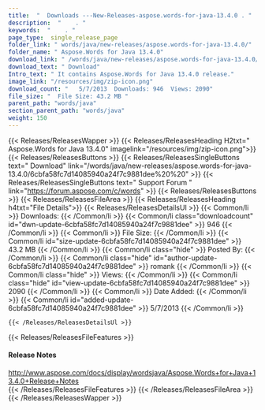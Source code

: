 ```yaml
---
title:  "  Downloads ---New-Releases-aspose.words-for-java-13.4.0 . " 
description:  "    . " 
keywords:  "    . " 
page_type:  single_release_page
folder_link: " words/java/new-releases/aspose.words-for-java-13.4.0/"
folder_name: " Aspose.Words for Java 13.4.0"
download_link: " /words/java/new-releases/aspose.words-for-java-13.4.0/6cbfa58fc7d14085940a24f7c9881dee"
download_text: " Download"
Intro_text: " It contains Aspose.Words for Java 13.4.0 release."
image_link: "/resources/img/zip-icon.png"
download_count: "   5/7/2013  Downloads: 946  Views: 2090"
file_size: "  File Size: 43.2 MB "
parent_path: "words/java"
section_parent_path: "words/java"
weight: 150 
---
```


{{< Releases/ReleasesWapper >}}
  {{< Releases/ReleasesHeading H2txt=" Aspose.Words for Java 13.4.0" imagelink="/resources/img/zip-icon.png">}}
  {{< Releases/ReleasesButtons >}}
    {{< Releases/ReleasesSingleButtons text=" Download" link="/words/java/new-releases/aspose.words-for-java-13.4.0/6cbfa58fc7d14085940a24f7c9881dee%20%20" >}}
    {{< Releases/ReleasesSingleButtons text=" Support Forum " link="https://forum.aspose.com/c/words" >}}
  {{< Releases/ReleasesButtons >}}
  {{< Releases/ReleasesFileArea >}}
    {{< Releases/ReleasesHeading h4txt="File Details">}}
    {{< Releases/ReleasesDetailsUl >}}
            {{< Common/li  >}} Downloads: {{< /Common/li >}} 
      {{< Common/li class="downloadcount" id="dwn-update-6cbfa58fc7d14085940a24f7c9881dee" >}} 946 {{< /Common/li >}} 
      {{< Common/li  >}} File Size: {{< /Common/li >}} 
      {{< Common/li id="size-update-6cbfa58fc7d14085940a24f7c9881dee" >}} 43.2 MB {{< /Common/li >}} 
      {{< Common/li  class="hide" >}} Posted By: {{< /Common/li >}} 
      {{< Common/li class="hide" id="author-update-6cbfa58fc7d14085940a24f7c9881dee" >}} romank {{< /Common/li >}} 
      {{< Common/li class="hide"  >}} Views: {{< /Common/li >}} 
      {{< Common/li class="hide" id="view-update-6cbfa58fc7d14085940a24f7c9881dee" >}} 2090 {{< /Common/li >}} 
      {{< Common/li  >}} Date Added: {{< /Common/li >}} 
      {{< Common/li id="added-update-6cbfa58fc7d14085940a24f7c9881dee" >}} 5/7/2013 {{< /Common/li >}} 

    {{< /Releases/ReleasesDetailsUl >}}

  {{< Releases/ReleasesFileFeatures >}}
      <h4>Release Notes</h4><div><a href="http://www.aspose.com/docs/display/wordsjava/Aspose.Words+for+Java+13.4.0+Release+Notes">http://www.aspose.com/docs/display/wordsjava/Aspose.Words+for+Java+13.4.0+Release+Notes</a></div>
  {{< /Releases/ReleasesFileFeatures >}}
 {{< /Releases/ReleasesFileArea >}}
{{< /Releases/ReleasesWapper >}}


